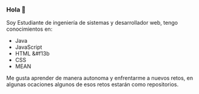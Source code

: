 ### Hola  👋

Soy Estudiante de ingeniería de sistemas y desarrollador web, tengo conocimientos en:
<ul>
  <li>Java</li>
  <li>JavaScript</li>
  <li>HTML &#f13b</li>
  <li>CSS</li>
  <li>MEAN</li>
</ul>
<script src="https://kit.fontawesome.com/c2dc5e4e4b.js" crossorigin="anonymous"></script>
Me gusta aprender de manera autonoma y enfrentarme a nuevos retos, en algunas ocaciones algunos de esos retos estarán como repositorios.


